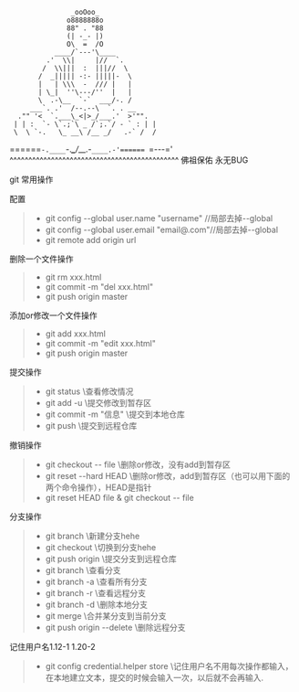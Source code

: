 

                   _ooOoo_
                  o8888888o
                  88" . "88
                  (| -_- |)
                  O\  =  /O
               ____/`---'\____
             .'  \\|     |//  `.
            /  \\|||  :  |||//  \
           /  _||||| -:- |||||-  \
           |   | \\\  -  /// |   |
           | \_|  ''\---/''  |   |
           \  .-\__  `-`  ___/-. /
         ___`. .'  /--.--\  `. . __
      ."" '<  `.___\_<|>_/___.'  >'"".
     | | :  `- \`.;`\ _ /`;.`/ - ` : | |
     \  \ `-.   \_ __\ /__ _/   .-` /  /
======`-.____`-.___\_____/___.-`____.-'======
                   `=---='
^^^^^^^^^^^^^^^^^^^^^^^^^^^^^^^^^^^^^^^^^^^^^
            佛祖保佑       永无BUG


git 常用操作


配置
>* git config --global user.name "username" //局部去掉--global
>* git config --global user.email "email@.com"//局部去掉--global
>* git remote add origin url


删除一个文件操作
>* git rm xxx.html
>* git commit -m "del xxx.html"
>* git push origin master

添加or修改一个文件操作
>* git add xxx.html
>* git commit -m "edit xxx.html"
>* git push origin master


提交操作
>* git status  \\查看修改情况
>* git add -u  \\提交修改到暂存区
>* git commit -m "信息"   \\提交到本地仓库
>* git push  \\提交到远程仓库


撤销操作
>* git checkout -- file   \\删除or修改，没有add到暂存区
>* git reset --hard HEAD   \\删除or修改，add到暂存区（也可以用下面的两个命令操作），HEAD是指针
>* git reset HEAD  file & git checkout -- file

分支操作
>* git branch <name>  \\新建分支hehe
>* git checkout <name>  \\切换到分支hehe
>* git push origin <name>  \\提交分支到远程仓库
>* git branch  \\查看分支
>* git branch -a \\查看所有分支
>* git branch -r \\查看远程分支
>* git branch -d <name> \\删除本地分支<name>
>* git merge <name> \\合并某分支<name>到当前分支
>* git push origin --delete <name> \\删除远程分支

记住用户名1.12-1  1.20-2
>* git config credential.helper store \\记住用户名不用每次操作都输入，在本地建立文本，提交的时候会输入一次，以后就不会再输入.

